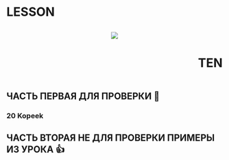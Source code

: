 <table>
<tr></tr><h1 align="left">LESSON</h1>
<h2 align="center"><img src="https://thumbs.gfycat.com/ComplexAfraidLadybug-max-1mb.gif" ></h2>
<h1 align="right">TEN</h1>
</table>

## ЧАСТЬ ПЕРВАЯ ДЛЯ ПРОВЕРКИ :metal:
### 20 Kopeek

## ЧАСТЬ ВТОРАЯ НЕ ДЛЯ ПРОВЕРКИ ПРИМЕРЫ ИЗ УРОКА :+1:
##
##